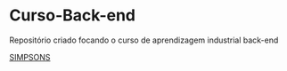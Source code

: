 # Curso-Back-end
Repositório criado focando o curso de aprendizagem industrial back-end

<a href='https://www.google.com/imgres?imgurl=https%3A%2F%2Fs2.glbimg.com%2FYKv2ncmrfH68q-LaVkx93p1-lFE%3D%2F0x0%3A300x400%2F984x0%2Fsmart%2Ffilters%3Astrip_icc()%2Fs.glbimg.com%2Fjo%2Fg1%2Ff%2Foriginal%2F2012%2F04%2F11%2Fsimpsons2.jpg&imgrefurl=https%3A%2F%2Fg1.globo.com%2Fpop-arte%2Fnoticia%2F2019%2F04%2F19%2Fprestes-a-completar-30-anos-serie-os-simpsons-celebra-dia-internacional.ghtml&tbnid=KhtQdW8XzRjZYM&vet=12ahUKEwjAkJH5pZP9AhUnULgEHdFTAIoQMygBegUIARDhAQ..i&docid=-coJzArqOjnB1M&w=984&h=1312&q=simpsons&ved=2ahUKEwjAkJH5pZP9AhUnULgEHdFTAIoQMygBegUIARDhAQ '>  SIMPSONS
  
